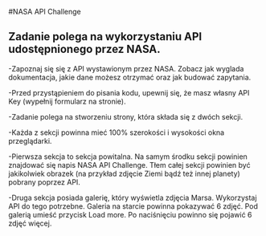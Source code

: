 #NASA API Challenge
## Zadanie polega na wykorzystaniu API udostępnionego przez NASA.
-Zapoznaj się się z API wystawionym przez NASA. Zobacz jak wyglada dokumentacja, jakie dane możesz otrzymać oraz jak budować zapytania.

-Przed przystąpieniem do pisania kodu, upewnij się, że masz własny API Key (wypełnij formularz na stronie).

-Zadanie polega na stworzeniu strony, która składa się z dwóch sekcji.

-Każda z sekcji powinna mieć 100% szerokości i wysokości okna przeglądarki.

-Pierwsza sekcja to sekcja powitalna. Na samym środku sekcji powinien znajdować się napis NASA API Challenge. Tłem całej sekcji powinien być jakikolwiek obrazek (na przykład zdjęcie Ziemi bądź też innej planety) pobrany poprzez API.

-Druga sekcja posiada galerię, który wyświetla zdjęcia Marsa. Wykorzystaj API do tego potrzebne. Galeria na starcie powinna pokazywać 6 zdjęć. Pod galerią umieść przycisk Load more. Po naciśnięciu powinno się pojawić 6 zdjęć więcej.

